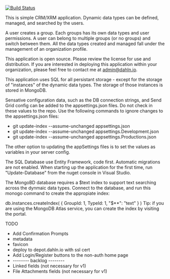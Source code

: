 [![Build Status](https://dev.azure.com/dahln/depot/_apis/build/status/depot%20CI%20pipleline?branchName=master)](https://dev.azure.com/dahln/depot/_build/latest?definitionId=13&branchName=master)

This is simple CRM/XRM application. Dynamic data types can be defined, managed, and searched by the users. 

A user creates a group. Each groups has its own data types and user permissions. A user can belong to multiple groups (or no groups) and switch between them. All the data types created and managed fall under the management of an organization profile.

This application is open source. Please review the license for use and distribution. If you are interested in deploying this application within your organization, please feel free to contact me at admin@dahln.io.

This application uses SQL for all persistant storage - except for the storage of "instances" of the dynamic data types. The storage of those instances is stored in MongoDB.

Sensative configuration data, such as the DB connection strings, and Send Grid config can be added to the appsettings.json files. Do not check in these values to the repo. Use the following commands to ignore changes to the appsettings.json files:

* git update-index --assume-unchanged appsettings.json
* git update-index --assume-unchanged appsettings.Development.json
* git update-index --assume-unchanged appsettings.Productions.json

The other option to updating the appSettings files is to set the values as variables in your server config.

The SQL Database use Entity Framework, code first.  Automatic migrations are not enabled. When starting up the application for the first time, run "Update-Database" from the nuget console in Visual Studio.

The MongoBD database requires a $text index to support text searching across the dynmaic data types. Connect to the database, and run this monogo command to create the appropiate index:

db.instances.createIndex( { GroupId: 1, TypeId: 1, "$**": "text" } )
Tip: if you are using the MongoDB Atlas service, you can create the index by visiting the portal.

TODO
* Add Confirmation Prompts
* metadata
* favicon
* deploy to depot.dahln.io with ssl cert
* Add Login/Register buttons to the non-auth home page
* -------- backlog --------
* Linked fields (not necessary for v1)
* File Attachments fields (not necessary for v1)
